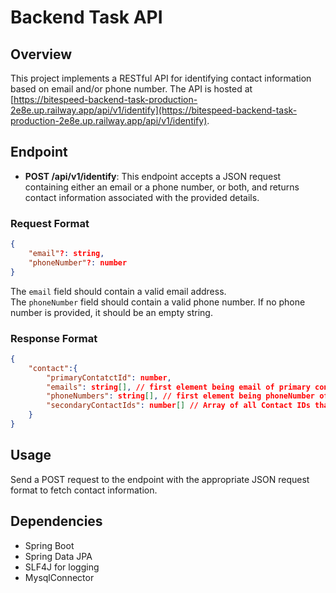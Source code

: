 # Backend Task API

## Overview
This project implements a RESTful API for identifying contact information based on email and/or phone number. The API is hosted at 
[https://bitespeed-backend-task-production-2e8e.up.railway.app/api/v1/identify](https://bitespeed-backend-task-production-2e8e.up.railway.app/api/v1/identify).

## Endpoint
- **POST /api/v1/identify**: This endpoint accepts a JSON request containing either an email or a phone number, or both, and returns contact information associated with the provided details.

### Request Format
```json
{
	"email"?: string,
	"phoneNumber"?: number
}
```

The `email` field should contain a valid email address.  
The `phoneNumber` field should contain a valid phone number. If no phone number is provided, it should be an empty string.

### Response Format
```json
{
	"contact":{
		"primaryContatctId": number,
		"emails": string[], // first element being email of primary contact 
		"phoneNumbers": string[], // first element being phoneNumber of primary contact
		"secondaryContactIds": number[] // Array of all Contact IDs that are "secondary" to the primary contact
	}
}
```

## Usage
Send a POST request to the endpoint with the appropriate JSON request format to fetch contact information.

## Dependencies
- Spring Boot
- Spring Data JPA
- SLF4J for logging
- MysqlConnector
  
